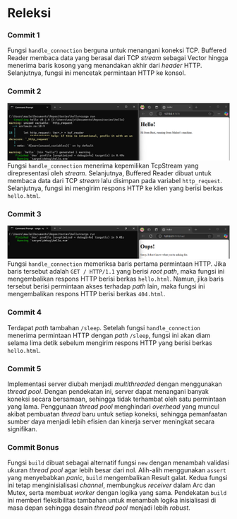 # Releksi
### Commit 1
Fungsi `handle_connection` berguna untuk menangani koneksi TCP. Buffered Reader membaca data yang berasal dari TCP *stream* sebagai Vector hingga menerima baris kosong yang menandakan akhir dari *header* HTTP. Selanjutnya, fungsi ini mencetak permintaan HTTP ke konsol.
### Commit 2
![Commit 2](https://github.com/MaulanaSeto/hello/blob/master/images/commit2.png)
Fungsi `handle_connection` menerima kepemilikan TcpStream yang direpresentasi oleh *stream*. Selanjutnya, Buffered Reader dibuat untuk membaca data dari TCP *stream* lalu disimpan pada variabel `http_request`. Selanjutnya, fungsi ini mengirim respons HTTP ke klien yang berisi berkas `hello.html`.
### Commit 3
![Commit 3](https://github.com/MaulanaSeto/hello/blob/master/images/commit3.png)
Fungsi `handle_connection` memeriksa baris pertama permintaan HTTP. Jika baris tersebut adalah `GET / HTTP/1.1` yang berisi *root path*, maka fungsi ini mengembalikan respons HTTP berisi berkas `hello.html`. Namun, jika baris tersebut berisi permintaan akses terhadap *path* lain, maka fungsi ini mengembalikan respons HTTP berisi berkas `404.html`.
### Commit 4
Terdapat *path* tambahan `/sleep`. Setelah fungsi `handle_connection` menerima permintaan HTTP dengan *path* `/sleep`, fungsi ini akan diam selama lima detik sebelum mengirim respons HTTP yang berisi berkas `hello.html`.
### Commit 5
Implementasi server diubah menjadi *multithreaded* dengan menggunakan *thread pool*. Dengan pendekatan ini, server dapat menangani banyak koneksi secara bersamaan, sehingga tidak terhambat oleh satu permintaan yang lama. Penggunaan *thread pool* menghindari *overhead* yang muncul akibat pembuatan *thread* baru untuk setiap koneksi, sehingga pemanfaatan sumber daya menjadi lebih efisien dan kinerja server meningkat secara signifikan.
### Commit Bonus
Fungsi `build` dibuat sebagai alternatif fungsi `new` dengan menambah validasi ukuran *thread pool* agar lebih besar dari nol. Alih-alih menggunakan `assert` yang menyebabkan *panic*, `build` mengembalikan Result galat. Kedua fungsi ini tetap menginisialisasi *channel*, membungkus *receiver* dalam Arc dan Mutex, serta membuat *worker* dengan logika yang sama. Pendekatan `build` ini memberi fleksibilitas tambahan untuk menambah logika inisialisasi di masa depan sehingga desain *thread pool* menjadi lebih *robust*.
